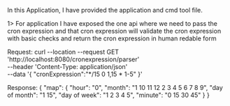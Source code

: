 In this Application, I have provided the application and cmd tool file. 

1> For application I have exposed the one api where we need to pass the cron expression and 
that cron expression will validate the cron expression with basic checks and return the cron 
expression in human redable form

Request:
curl --location --request GET 'http://localhost:8080/cronexpression/parser' \
--header 'Content-Type: application/json' \
--data '{
  "cronExpression":"*/15 0 1,15 * 1-5"
}'

Response:
{
    "map": {
        "hour": "0",
        "month": "1 10 11 12 2 3 4 5 6 7 8 9",
        "day of month": "1 15",
        "day of week": "1 2 3 4 5",
        "minute": "0 15 30 45"
    }
}
